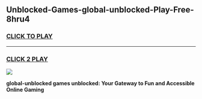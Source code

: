 
## Unblocked-Games-global-unblocked-Play-Free-8hru4
<h3>
<a href="https://premium76.site?title=global-unblocked&ref=21A">CLICK TO PLAY</a></h3>
<hr>

<h3>
<a href="https://premium76.site?title=global-unblocked&ref=21A">CLICK 2 PLAY</a>
  
</h3>

<a href="https://premium76.site?title=global-unblocked&ref=21A"><img src="https://clearcache.store/games.png"></a>


**global-unblocked games unblocked: Your Gateway to Fun and Accessible Online Gaming**
